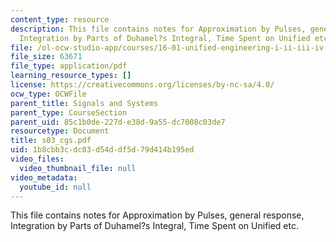 ```yaml
---
content_type: resource
description: This file contains notes for Approximation by Pulses, general response,
  Integration by Parts of Duhamel?s Integral, Time Spent on Unified etc.
file: /ol-ocw-studio-app/courses/16-01-unified-engineering-i-ii-iii-iv-fall-2005-spring-2006/1b8cbb3cdc03d54ddf5d79d414b195ed_s03_cgs.pdf
file_size: 63671
file_type: application/pdf
learning_resource_types: []
license: https://creativecommons.org/licenses/by-nc-sa/4.0/
ocw_type: OCWFile
parent_title: Signals and Systems
parent_type: CourseSection
parent_uid: 85c1b0de-227d-e38d-9a55-dc7008c03de7
resourcetype: Document
title: s03_cgs.pdf
uid: 1b8cbb3c-dc03-d54d-df5d-79d414b195ed
video_files:
  video_thumbnail_file: null
video_metadata:
  youtube_id: null
---
```

This file contains notes for Approximation by Pulses, general response, Integration by Parts of Duhamel?s Integral, Time Spent on Unified etc.